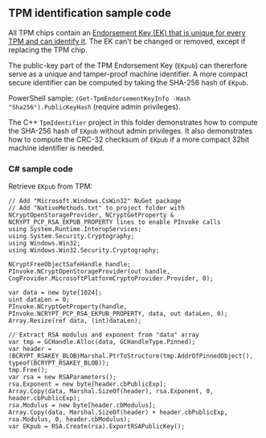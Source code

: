 ## TPM identification sample code

All TPM chips contain an [Endorsement Key (EK) that is unique for every TPM and can identify it](https://learn.microsoft.com/en-us/windows-server/identity/ad-ds/manage/component-updates/tpm-key-attestation). The EK can't be changed or removed, except if replacing the TPM chip.

The public-key part of the TPM Endorsement Key (`EKpub`) can thererfore serve as a unique and tamper-proof machine identifier. A more compact secure identifier can be computed by taking the SHA-256 hash of `EKpub`.

PowerShell sample: `(Get-TpmEndorsementKeyInfo -Hash "Sha256").PublicKeyHash` (require admin privileges).

The C++ `TpmIdentifier` project in this folder demonstrates how to compute the SHA-256 hash of `EKpub` without admin privileges. It also demonstrates how to compute the CRC-32 checksum of `EKpub` if a more compact 32bit machine identifier is needed.

### C# sample code
Retrieve `EKpub` from TPM:
```
// Add "Microsoft.Windows.CsWin32" NuGet package
// Add "NativeMethods.txt" to project folder with NCryptOpenStorageProvider, NCryptGetProperty & NCRYPT_PCP_RSA_EKPUB_PROPERTY lines to enable PInvoke calls
using System.Runtime.InteropServices;
using System.Security.Cryptography;
using Windows.Win32;
using Windows.Win32.Security.Cryptography;

NCryptFreeObjectSafeHandle handle;
PInvoke.NCryptOpenStorageProvider(out handle, CngProvider.MicrosoftPlatformCryptoProvider.Provider, 0);

var data = new byte[1024];
uint dataLen = 0;
PInvoke.NCryptGetProperty(handle, PInvoke.NCRYPT_PCP_RSA_EKPUB_PROPERTY, data, out dataLen, 0);
Array.Resize(ref data, (int)dataLen);

// Extract RSA modulus and exponent from "data" array
var tmp = GCHandle.Alloc(data, GCHandleType.Pinned);
var header = (BCRYPT_RSAKEY_BLOB)Marshal.PtrToStructure(tmp.AddrOfPinnedObject(), typeof(BCRYPT_RSAKEY_BLOB));
tmp.Free();
var rsa = new RSAParameters();
rsa.Exponent = new byte[header.cbPublicExp];
Array.Copy(data, Marshal.SizeOf(header), rsa.Exponent, 0, header.cbPublicExp);
rsa.Modulus = new byte[header.cbModulus];
Array.Copy(data, Marshal.SizeOf(header) + header.cbPublicExp, rsa.Modulus, 0, header.cbModulus);
var EKpub = RSA.Create(rsa).ExportRSAPublicKey();
```
